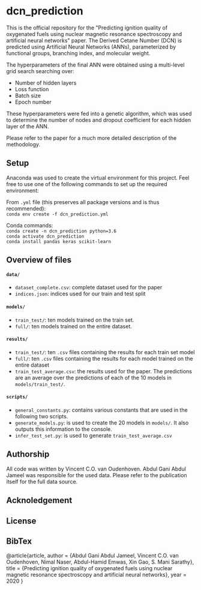 # dcn_prediction
This is the official repository for the "Predicting ignition quality of oxygenated fuels using nuclear magnetic resonance spectroscopy and artificial neural networks" paper. The Derived Cetane Number (DCN) is predicted using Artificial Neural Networks (ANNs), parameterized by functional groups, branching index, and molecular weight.

The hyperparameters of the final ANN were obtained using a multi-level grid search searching over:
* Number of hidden layers
* Loss function
* Batch size
* Epoch number

These hyperparameters were fed into a genetic algorithm, which was used to determine the number of nodes and dropout coefficient for each hidden layer of the ANN. 

Please refer to the paper for a much more detailed description of the methodology.

## Setup 
Anaconda was used to create the virtual environment for this project. Feel free to use one of the following commands to set up the required environment: 

From `.yml` file (this preserves all package versions and is thus recommended):  
`conda env create -f dcn_prediction.yml`

Conda commands:   
`conda create -n dcn_prediction python=3.6`   
`conda activate dcn_prediction`   
`conda install pandas keras scikit-learn`  

## Overview of files

#### `data/`
* `dataset_complete.csv`: complete dataset used for the paper
* `indices.json`: indices used for our train and test split 

#### `models/` 
* `train_test/`: ten models trained on the train set.
* `full/`: ten models trained on the entire dataset.

#### `results/`
* `train_test/`: ten `.csv` files containing the results for each train set model
* `full/`: ten `.csv` files containing the results for each model trained on the entire dataset
* `train_test_average.csv`: the results used for the paper. The predictions are an average over the predictions of each of the 10 models in `models/train_test/`. 

#### `scripts/`  
* `general_constants.py`: contains various constants that are used in the following two scripts.  
* `generate_models.py`: is used to create the 20 models in `models/`. It also outputs this information to the console.
* `infer_test_set.py`: is used to generate `train_test_average.csv`

## Authorship
All code was written by Vincent C.O. van Oudenhoven. Abdul Gani Abdul Jameel was responsible for the used data. Please refer to the publication itself for the full data source. 

## Acknoledgement 

## License

## BibTex
@article{article,
  author  = {Abdul Gani Abdul Jameel, Vincent C.O. van Oudenhoven, Nimal Naser, Abdul-Hamid Emwas, Xin Gao, S. Mani Sarathy}, 
  title   = {Predicting ignition quality of oxygenated fuels using nuclear magnetic resonance spectroscopy and artificial neural networks},
  year    = 2020
}

